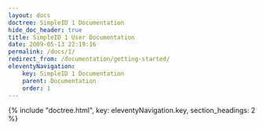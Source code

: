 ```yaml
---
layout: docs
doctree: SimpleID 1 Documentation
hide_doc_header: true
title: SimpleID 1 User Documentation
date: 2009-05-13 22:19:16
permalink: /docs/1/
redirect_from: /documentation/getting-started/
eleventyNavigation:
    key: SimpleID 1 Documentation
    parent: Documentation
    order: 1
---
```



{% include "doctree.html", key: eleventyNavigation.key, section_headings: 2 %}

